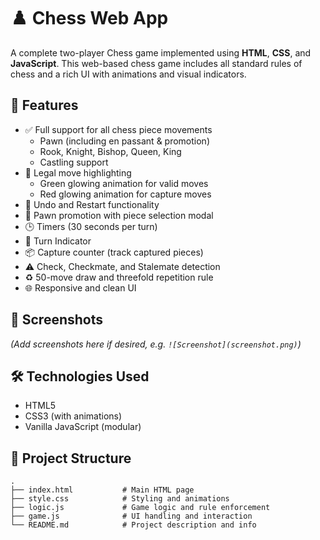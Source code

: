 # ♟️ Chess Web App

A complete two-player Chess game implemented using **HTML**, **CSS**, and **JavaScript**. This web-based chess game includes all standard rules of chess and a rich UI with animations and visual indicators.

## 🚀 Features

- ✅ Full support for all chess piece movements
  - Pawn (including en passant & promotion)
  - Rook, Knight, Bishop, Queen, King
  - Castling support
- 🎯 Legal move highlighting
  - Green glowing animation for valid moves
  - Red glowing animation for capture moves
- 🔁 Undo and Restart functionality
- 👑 Pawn promotion with piece selection modal
- 🕒 Timers (30 seconds per turn)
- 🔄 Turn Indicator
- 📦 Capture counter (track captured pieces)
- ⚠️ Check, Checkmate, and Stalemate detection
- ♻️ 50-move draw and threefold repetition rule
- 🌐 Responsive and clean UI

## 📸 Screenshots

*(Add screenshots here if desired, e.g. `![Screenshot](screenshot.png)`)*
  
## 🛠️ Technologies Used

- HTML5
- CSS3 (with animations)
- Vanilla JavaScript (modular)

## 🧩 Project Structure

```text
.
├── index.html           # Main HTML page
├── style.css            # Styling and animations
├── logic.js             # Game logic and rule enforcement
├── game.js              # UI handling and interaction
└── README.md            # Project description and info
